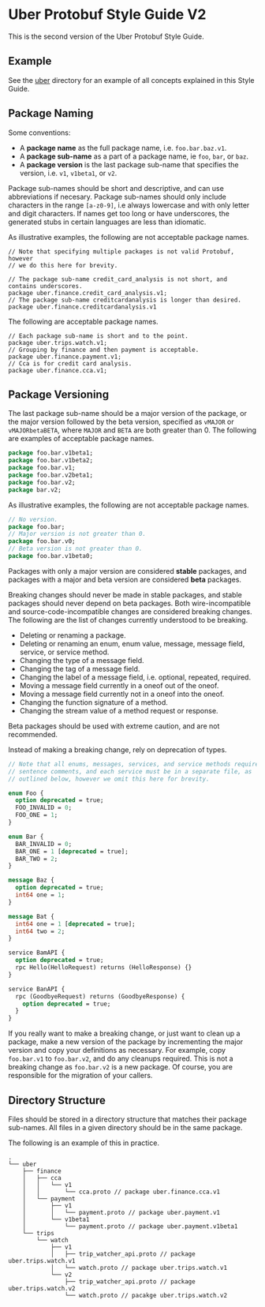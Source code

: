 # Uber Protobuf Style Guide V2

This is the second version of the Uber Protobuf Style Guide.

## Example

See the [uber](uber) directory for an example of all concepts explained in this Style Guide.

## Package Naming

Some conventions:

- A **package name** as the full package name, i.e. `foo.bar.baz.v1`.
- A **package sub-name** as a part of a package name, ie `foo`, `bar`, or `baz`.
- A **package version** is the last package sub-name that specifies the version,
  i.e. `v1`, `v1beta1`, or `v2`.

Package sub-names should be short and descriptive, and can use abbreviations if necesary.
Package sub-names should only include characters in the range `[a-z0-9]`, i.e always lowercase
and with only letter and digit characters. If names get too long or have underscores, the
generated stubs in certain languages are less than idiomatic.

As illustrative examples, the following are not acceptable package names.

```
// Note that specifying multiple packages is not valid Protobuf, however
// we do this here for brevity.

// The package sub-name credit_card_analysis is not short, and contains underscores.
package uber.finance.credit_card_analysis.v1;
// The package sub-name creditcardanalysis is longer than desired.
package uber.finance.creditcardanalysis.v1
```

The following are acceptable package names.

```
// Each package sub-name is short and to the point.
package uber.trips.watch.v1;
// Grouping by finance and then payment is acceptable.
package uber.finance.payment.v1;
// Cca is for credit card analysis.
package uber.finance.cca.v1;
```

## Package Versioning

The last package sub-name should be a major version of the package, or the major version
followed by the beta version, specified as `vMAJOR` or `vMAJORbetaBETA`, where `MAJOR` and `BETA`
are both greater than 0. The following are examples of acceptable package names.

```proto
package foo.bar.v1beta1;
package foo.bar.v1beta2;
package foo.bar.v1;
package foo.bar.v2beta1;
package foo.bar.v2;
package bar.v2;
```

As illustrative examples, the following are not acceptable package names.

```proto
// No version.
package foo.bar;
// Major version is not greater than 0.
package foo.bar.v0;
// Beta version is not greater than 0.
package foo.bar.v1beta0;
```

Packages with only a major version are considered **stable** packages, and packages with a major
and beta version are considered **beta** packages.

Breaking changes should never be made in stable packages, and stable packages should never depend
on beta packages. Both wire-incompatible and source-code-incompatible changes are considered
breaking changes. The following are the list of changes currently understood to be breaking.

- Deleting or renaming a package.
- Deleting or renaming an enum, enum value, message, message field, service, or service method.
- Changing the type of a message field.
- Changing the tag of a message field.
- Changing the label of a message field, i.e. optional, repeated, required.
- Moving a message field currently in a oneof out of the oneof.
- Moving a message field currently not in a oneof into the oneof.
- Changing the function signature of a method.
- Changing the stream value of a method request or response.

Beta packages should be used with extreme caution, and are not recommended.

Instead of making a breaking change, rely on deprecation of types.

```proto
// Note that all enums, messages, services, and service methods require
// sentence comments, and each service must be in a separate file, as
// outlined below, however we omit this here for brevity.

enum Foo {
  option deprecated = true;
  FOO_INVALID = 0;
  FOO_ONE = 1;
}

enum Bar {
  BAR_INVALID = 0;
  BAR_ONE = 1 [deprecated = true];
  BAR_TWO = 2;
}

message Baz {
  option deprecated = true;
  int64 one = 1;
}

message Bat {
  int64 one = 1 [deprecated = true];
  int64 two = 2;
}

service BamAPI {
  option deprecated = true;
  rpc Hello(HelloRequest) returns (HelloResponse) {}
}

service BanAPI {
  rpc (GoodbyeRequest) returns (GoodbyeResponse) {
    option deprecated = true;
  }
}
```

If you really want to make a breaking change, or just want to clean up a package, make a new
version of the package by incrementing the major version and copy your definitions as
necessary. For example, copy `foo.bar.v1` to `foo.bar.v2`, and do any cleanups required.
This is not a breaking change as `foo.bar.v2` is a new package. Of course, you are responsible
for the migration of your callers.

## Directory Structure

Files should be stored in a directory structure that matches their package sub-names. All files
in a given directory should be in the same package.

The following is an example of this in practice.

```
.
└── uber
    ├── finance
    │   ├── cca
    │   │   └── v1
    │   │       └── cca.proto // package uber.finance.cca.v1
    │   └── payment
    │       ├── v1
    │       │   └── payment.proto // package uber.payment.v1
    │       └── v1beta1
    │           └── payment.proto // package uber.payment.v1beta1
    └── trips
        └── watch
            ├── v1
            │   ├── trip_watcher_api.proto // package uber.trips.watch.v1
            │   └── watch.proto // package uber.trips.watch.v1
            └── v2
                ├── trip_watcher_api.proto // package uber.trips.watch.v2
                └── watch.proto // pacakge uber.trips.watch.v2
```
